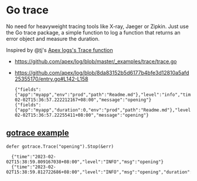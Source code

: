 # Go trace

No need for heavyweight tracing tools like X-ray, Jaeger or Zipkin. Just use the Go trace package, a simple function to log a function that returns an error object and measure the duration.

Inspired by @[tj](https://github.com/tj)'s [Apex logs's Trace function](https://pkg.go.dev/github.com/apex/log#Trace)

- https://github.com/apex/log/blob/master/_examples/trace/trace.go
- https://github.com/apex/log/blob/8da83152b5d6177b4bfe3d12810a5afd25355170/entry.go#L142-L158

      {"fields":{"app":"myapp","env":"prod","path":"Readme.md"},"level":"info","timestamp":"2023-02-02T15:36:57.222212167+08:00","message":"opening"}
      {"fields":{"app":"myapp","duration":0,"env":"prod","path":"Readme.md"},"level":"info","timestamp":"2023-02-02T15:36:57.22255411+08:00","message":"opening"}
      
## [gotrace example](https://github.com/kaihendry/slogfest)

`defer gotrace.Trace("opening").Stop(&err)`

      {"time":"2023-02-02T15:38:59.809167038+08:00","level":"INFO","msg":"opening"}
      {"time":"2023-02-02T15:38:59.812722686+08:00","level":"INFO","msg":"opening","duration":3}
